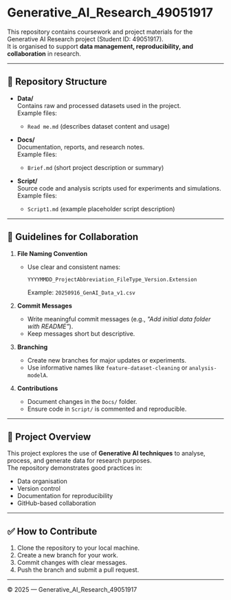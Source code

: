 # Generative_AI_Research_49051917

This repository contains coursework and project materials for the Generative AI Research project (Student ID: 49051917).  
It is organised to support **data management, reproducibility, and collaboration** in research.

---

## 📂 Repository Structure

- **Data/**  
  Contains raw and processed datasets used in the project.  
  Example files:  
  - `Read me.md` (describes dataset content and usage)

- **Docs/**  
  Documentation, reports, and research notes.  
  Example files:  
  - `Brief.md` (short project description or summary)

- **Script/**  
  Source code and analysis scripts used for experiments and simulations.  
  Example files:  
  - `Script1.md` (example placeholder script description)

---

## 🔑 Guidelines for Collaboration

1. **File Naming Convention**  
   - Use clear and consistent names:  
     ```
     YYYYMMDD_ProjectAbbreviation_FileType_Version.Extension
     ```
     Example: `20250916_GenAI_Data_v1.csv`

2. **Commit Messages**  
   - Write meaningful commit messages (e.g., *"Add initial data folder with README"*).  
   - Keep messages short but descriptive.

3. **Branching**  
   - Create new branches for major updates or experiments.  
   - Use informative names like `feature-dataset-cleaning` or `analysis-modelA`.

4. **Contributions**  
   - Document changes in the `Docs/` folder.  
   - Ensure code in `Script/` is commented and reproducible.

---

## 📖 Project Overview

This project explores the use of **Generative AI techniques** to analyse, process, and generate data for research purposes.  
The repository demonstrates good practices in:  
- Data organisation  
- Version control  
- Documentation for reproducibility  
- GitHub-based collaboration  

---

## ✅ How to Contribute

1. Clone the repository to your local machine.  
2. Create a new branch for your work.  
3. Commit changes with clear messages.  
4. Push the branch and submit a pull request.  

---

© 2025 — Generative_AI_Research_49051917
